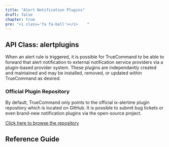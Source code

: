 ```yaml
---
title: "Alert Notification Plugins"
draft: false
chapter: true
pre: "<i class='fa fa-bell'></i>	"
---
```


## API Class: alertplugins
When an alert rule is triggered, it is possible for TrueCommand to be able to forward that alert notification to external notification service providers via a plugin-based provider system. These plugins are independantly created and maintained and may be installed, removed, or updated within TrueCommand as desired.

### Official Plugin Repository
By default, TrueCommand only points to the official ix-alertme plugin repository which is located on GitHub.
It is possible to submit bug tickets or even brand-new notification plugins via the open-source project.

[Click here to browse the repository](https://github.com/iXsystems/ix-alertme)

## Reference Guide
